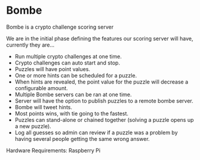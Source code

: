 # Bombe
Bombe is a crypto challenge scoring server

We are in the initial phase defining the features our scoring server will have, currently they are...

- Run multiple crypto challenges at one time.
- Crypto challenges can auto start and stop.
- Puzzles will have point values.
- One or more hints can be scheduled for a puzzle.  
- When hints are revealed, the point value for the puzzle will decrease a configurable amount.
- Multiple Bombe servers can be ran at one time.
- Server will have the option to publish puzzles to a remote bombe server.
- Bombe will tweet hints.
- Most points wins, with tie going to the fastest.
- Puzzles can stand-alone or chained together (solving a puzzle opens up a new puzzle).
- Log all guesses so admin can review if a puzzle was a problem by having several people getting the same wrong answer. 

Hardware Requirements:
Raspberry Pi
